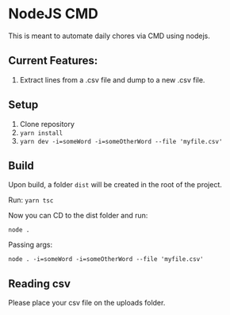 # NodeJS CMD
This is meant to automate daily chores via CMD using nodejs.

## Current Features:

1. Extract lines from a .csv file and dump to a new .csv file.

## Setup

1. Clone repository
1. `yarn install`
1. `yarn dev -i=someWord -i=someOtherWord --file 'myfile.csv'`

## Build
Upon build, a folder `dist` will be created in the root of the project.

Run:
`yarn tsc`

Now you can CD to the dist folder and run:

`node .`

Passing args:

`node . -i=someWord -i=someOtherWord --file 'myfile.csv'`



## Reading csv
Please place your csv file on the uploads folder.

